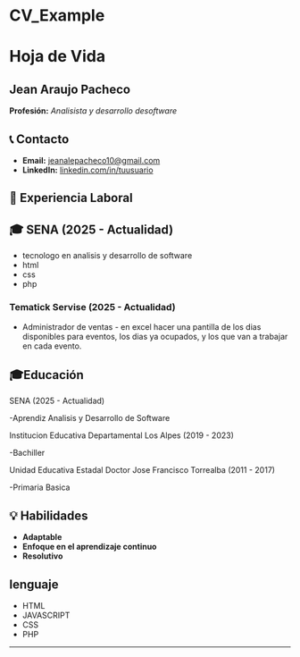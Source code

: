 # CV_Example
# Hoja de Vida

## Jean Araujo Pacheco
**Profesión:** _Analisista y desarrollo desoftware_

## 📞 Contacto
- **Email:** [jeanalepacheco10@gmail.com](jeanalepacheco10@gmail.com)
- **LinkedIn:** [linkedin.com/in/tuusuario](https://linkedin.com/in/tuusuario)


## 🏢 Experiencia Laboral
## 🎓 SENA (2025 - Actualidad)
- tecnologo en analisis y desarrollo de software
- html
- css
- php 

### **Tematick Servise** (2025 - Actualidad)
- Administrador de ventas - en excel hacer una pantilla de los dias disponibles para eventos, los dias ya ocupados, y los que van a trabajar en cada evento.

## 🎓Educación
SENA (2025 - Actualidad)

  -Aprendiz Analisis y Desarrollo de Software

Institucion Educativa Departamental Los Alpes (2019 - 2023)

  -Bachiller

Unidad Educativa Estadal Doctor Jose Francisco Torrealba (2011 - 2017)

   -Primaria Basica

## 💡 Habilidades
- **Adaptable**
- **Enfoque en el aprendizaje continuo**
- **Resolutivo**
## lenguaje
- HTML
- JAVASCRIPT
- CSS
- PHP

---
